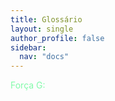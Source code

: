 ```yaml
---
title: Glossário
layout: single
author_profile: false
sidebar:
  nav: "docs"
---
```

<p style="color:#82faaa">Força G: </p>
